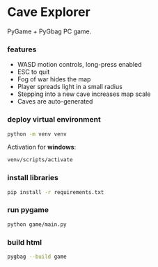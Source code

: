 # Cave Explorer

PyGame + PyGbag PC game.

### features

- WASD motion controls, long-press enabled
- ESC to quit
- Fog of war hides the map
- Player spreads light in a small radius
- Stepping into a new cave increases map scale
- Caves are auto-generated

### deploy virtual environment

```bash
python -m venv venv
```

Activation for **windows**:

```bash
venv/scripts/activate
```

### install libraries

```bash
pip install -r requirements.txt
```

### run pygame

```bash
python game/main.py
```

### build html

```bash
pygbag --build game
```
